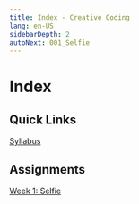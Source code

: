 ```yaml
---
title: Index - Creative Coding
lang: en-US
sidebarDepth: 2
autoNext: 001_Selfie
---
```


# Index

## Quick Links

[Syllabus](https://idmnyu.github.io/DM-GY-6063-Creative-Coding-A-Fall-2020/)



## Assignments

[Week 1: Selfie](001_Selfie)


